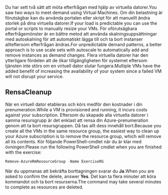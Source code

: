 <span data-ttu-id="f73fc-101">Du har sett två sätt att möta efterfrågan med hjälp av virtuella datorer.</span><span class="sxs-lookup"><span data-stu-id="f73fc-101">You saw two ways to meet demand using Virtual Machines.</span></span> <span data-ttu-id="f73fc-102">Om din belastning är förutsägbar kan du använda portalen eller skript för att manuellt ändra storlek på dina virtuella datorer.</span><span class="sxs-lookup"><span data-stu-id="f73fc-102">If your load is predictable you can use the portal or scripts to manually resize your VMs.</span></span> <span data-ttu-id="f73fc-103">För oförutsägbara efterfrågemönster är en bättre metod att använda skalningsuppsättningar med autoskalning för att automatiskt lägga till och ta bort instanser allteftersom efterfrågan ändras.</span><span class="sxs-lookup"><span data-stu-id="f73fc-103">For unpredictable demand patterns, a better approach is to use scale sets with autoscale to automatically add and remove instances as demand changes.</span></span> <span data-ttu-id="f73fc-104">Flera virtuella datorer har den ytterligare fördelen att de ökar tillgängligheten för systemet eftersom tjänsten inte störs om en virtuell dator slutar fungera.</span><span class="sxs-lookup"><span data-stu-id="f73fc-104">Multiple VMs have the added benefit of increasing the availability of your system since a failed VM will not disrupt your service.</span></span>

## <a name="cleanup"></a><span data-ttu-id="f73fc-105">Rensa</span><span class="sxs-lookup"><span data-stu-id="f73fc-105">Cleanup</span></span>

<span data-ttu-id="f73fc-106">När en virtuell dator etableras och körs medför den kostnader i din prenumeration.</span><span class="sxs-lookup"><span data-stu-id="f73fc-106">While a VM is provisioned and running, it incurs costs against your subscription.</span></span> <span data-ttu-id="f73fc-107">Eftersom du skapade alla virtuella datorer i samma resursgrupp är det enklast att rensa din Azure-prenumeration genom att ta bort resursgruppen. Då tas allt dess innehåll bort.</span><span class="sxs-lookup"><span data-stu-id="f73fc-107">Because you create all the VMs in the same resource group, the easiest way to clean up your Azure subscription is to remove the resource group, which will remove all its contents.</span></span> <span data-ttu-id="f73fc-108">Kör följande PowerShell-cmdlet när du är klar med övningen:</span><span class="sxs-lookup"><span data-stu-id="f73fc-108">Please run the following PowerShell cmdlet when you are finished with the exercise:</span></span>

   ```powershell
   Remove-AzureRmResourceGroup -Name ExerciseRG
   ```

<span data-ttu-id="f73fc-109">När du uppmanas att bekräfta borttagningen svarar du **Ja**.</span><span class="sxs-lookup"><span data-stu-id="f73fc-109">When you are asked to confirm the delete, answer **Yes**.</span></span> <span data-ttu-id="f73fc-110">Det kan ta flera minuter att köra kommandot och ta bort resurserna.</span><span class="sxs-lookup"><span data-stu-id="f73fc-110">The command may take several minutes to complete as resources are deleted.</span></span>